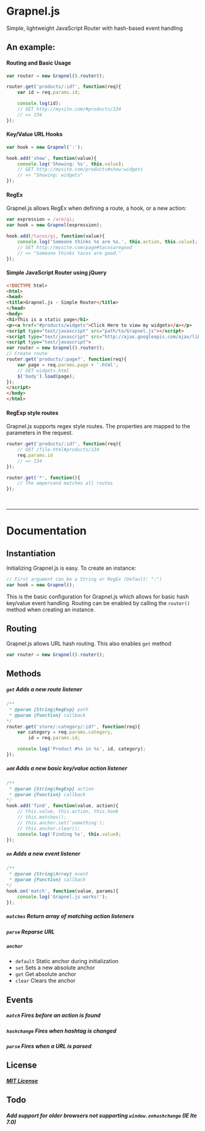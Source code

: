 Grapnel.js
==========

Simple, lightweight JavaScript Router with hash-based event handling

## An example:

#### Routing and Basic Usage

```javascript
var router = new Grapnel().router();

router.get('products/:id?', function(req){
    var id = req.params.id;

    console.log(id);
    // GET http://mysite.com/#products/134
    // => 134
});
```

#### Key/Value URL Hooks

```javascript
var hook = new Grapnel(':');

hook.add('show', function(value){
    console.log('Showing: %s', this.value);
    // GET http://mysite.com/products#show:widgets
    // => "Showing: widgets"
});
```

#### RegEx

Grapnel.js allows RegEx when defining a route, a hook, or a new action:

```javascript
var expression = /are/gi;
var hook = new Grapnel(expression);

hook.add(/tacos/gi, function(value){
    console.log('Someone thinks %s are %s.', this.action, this.value);
    // GET http://mysite.com/page#tacosaregood
    // => "Someone thinks tacos are good."
});
```

#### Simple JavaScript Router using jQuery

```html
<!DOCTYPE html>
<html>
<head>
<title>Grapnel.js - Simple Router</title>
</head>
<body>
<h1>This is a static page</h1>
<p><a href="#products/widgets">Click Here to view my widgets</a></p>
<script type="text/javascript" src="path/to/Grapnel.js"></script>
<script type="text/javascript" src="http://ajax.googleapis.com/ajax/libs/jquery/1.8.2/jquery.min.js"></script>
<script type="text/javascript">
var router = new Grapnel().router();
// Create route
router.get('products/:page?', function(req){
    var page = req.params.page + '.html';
    // GET widgets.html
    $('body').load(page);
});
</script>
</body>
</html>
```

#### RegExp style routes
Grapnel.js supports regex style routes. The properties are mapped to the parameters in the request.
```javascript
router.get('products/:id?', function(req){
    // GET /file.html#products/134
    req.params.id
    // => 134
});

router.get('*', function(){
    // The ampersand matches all routes
});
```

&nbsp;

***

# Documentation

## Instantiation
Initializing Grapnel.js is easy. To create an instance:
```javascript
// First argument can be a String or RegEx (Default: ":")
var hook = new Grapnel();
```
This is the basic configuration for Grapnel.js which allows for basic hash key/value event handling. Routing can be enabled by calling the `router()` method when creating an instance.

## Routing
Grapnel.js allows URL hash routing. This also enables `get` method
```javascript
var router = new Grapnel().router();
```

## Methods
##### `get` Adds a new route listener
```javascript
/**
 * @param {String|RegExp} path
 * @param {Function} callback
*/
router.get('store/:category/:id?', function(req){
    var category = req.params.category,
        id = req.params.id;

    console.log('Product #%s in %s', id, category);
});
```

##### `add` Adds a new basic key/value action listener
```javascript
/**
 * @param {String|RegExp} action
 * @param {Function} callback
*/
hook.add('find', function(value, action){
    // this.value, this.action, this.hook
    // this.matches();
    // this.anchor.set('something');
    // this.anchor.clear();
    console.log('Finding %s', this.value);
});
```

##### `on` Adds a new event listener
```javascript
/**
 * @param {String|Array} event
 * @param {Function} callback
*/
hook.on('match', function(value, params){
    console.log('Grapnel.js works!');
});
```
##### `matches` Return array of matching action listeners
##### `parse` Reparse URL
##### `anchor`
* `default` Static anchor during initialization
* `set` Sets a new absolute anchor
* `get` Get absolute anchor
* `clear` Clears the anchor

## Events
##### `match` Fires before an action is found
##### `hashchange` Fires when hashtag is changed
##### `parse` Fires when a URL is parsed

## License
##### [MIT License](http://opensource.org/licenses/MIT)

## Todo
##### Add support for older browsers not supporting `window.onhashchange` (IE lte 7.0)

